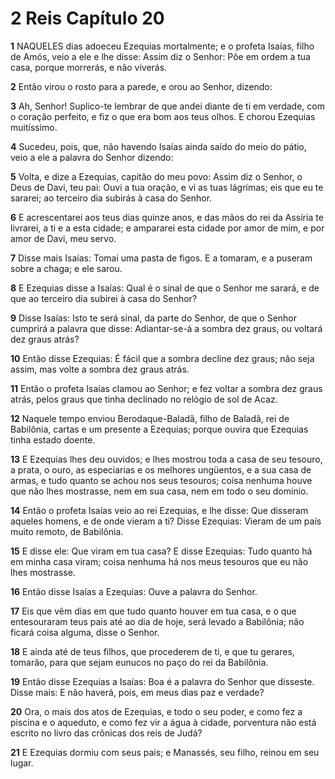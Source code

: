 # 2 Reis Capítulo 20

**1** 	NAQUELES dias adoeceu Ezequias mortalmente; e o profeta Isaías, filho de Amós, veio a ele e lhe disse: Assim diz o Senhor: Põe em ordem a tua casa, porque morrerás, e não viverás.

**2** 	Então virou o rosto para a parede, e orou ao Senhor, dizendo:

**3** 	Ah, Senhor! Suplico-te lembrar de que andei diante de ti em verdade, com o coração perfeito, e fiz o que era bom aos teus olhos. E chorou Ezequias muitíssimo.

**4** 	Sucedeu, pois, que, não havendo Isaías ainda saído do meio do pátio, veio a ele a palavra do Senhor dizendo:

**5** 	Volta, e dize a Ezequias, capitão do meu povo: Assim diz o Senhor, o Deus de Davi, teu pai: Ouvi a tua oração, e vi as tuas lágrimas; eis que eu te sararei; ao terceiro dia subirás à casa do Senhor.

**6** 	E acrescentarei aos teus dias quinze anos, e das mãos do rei da Assíria te livrarei, a ti e a esta cidade; e ampararei esta cidade por amor de mim, e por amor de Davi, meu servo.

**7** 	Disse mais Isaías: Tomai uma pasta de figos. E a tomaram, e a puseram sobre a chaga; e ele sarou.

**8** 	E Ezequias disse a Isaías: Qual é o sinal de que o Senhor me sarará, e de que ao terceiro dia subirei à casa do Senhor?

**9** 	Disse Isaías: Isto te será sinal, da parte do Senhor, de que o Senhor cumprirá a palavra que disse: Adiantar-se-á a sombra dez graus, ou voltará dez graus atrás?

**10** 	Então disse Ezequias: É fácil que a sombra decline dez graus; não seja assim, mas volte a sombra dez graus atrás.

**11** 	Então o profeta Isaías clamou ao Senhor; e fez voltar a sombra dez graus atrás, pelos graus que tinha declinado no relógio de sol de Acaz.

**12** 	Naquele tempo enviou Berodaque-Baladã, filho de Baladã, rei de Babilônia, cartas e um presente a Ezequias; porque ouvira que Ezequias tinha estado doente.

**13** 	E Ezequias lhes deu ouvidos; e lhes mostrou toda a casa de seu tesouro, a prata, o ouro, as especiarias e os melhores ungüentos, e a sua casa de armas, e tudo quanto se achou nos seus tesouros; coisa nenhuma houve que não lhes mostrasse, nem em sua casa, nem em todo o seu domínio.

**14** 	Então o profeta Isaías veio ao rei Ezequias, e lhe disse: Que disseram aqueles homens, e de onde vieram a ti? Disse Ezequias: Vieram de um país muito remoto, de Babilônia.

**15** 	E disse ele: Que viram em tua casa? E disse Ezequias: Tudo quanto há em minha casa viram; coisa nenhuma há nos meus tesouros que eu não lhes mostrasse.

**16** 	Então disse Isaías a Ezequias: Ouve a palavra do Senhor.

**17** 	Eis que vêm dias em que tudo quanto houver em tua casa, e o que entesouraram teus pais até ao dia de hoje, será levado a Babilônia; não ficará coisa alguma, disse o Senhor.

**18** 	E ainda até de teus filhos, que procederem de ti, e que tu gerares, tomarão, para que sejam eunucos no paço do rei da Babilônia.

**19** 	Então disse Ezequias a Isaías: Boa é a palavra do Senhor que disseste. Disse mais: E não haverá, pois, em meus dias paz e verdade?

**20** 	Ora, o mais dos atos de Ezequias, e todo o seu poder, e como fez a piscina e o aqueduto, e como fez vir a água à cidade, porventura não está escrito no livro das crônicas dos reis de Judá?

**21** 	E Ezequias dormiu com seus pais; e Manassés, seu filho, reinou em seu lugar.

